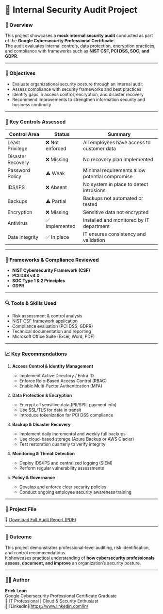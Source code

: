 # 🔐 Internal Security Audit Project

### 📘 Overview  
This project showcases a **mock internal security audit** conducted as part of the **Google Cybersecurity Professional Certificate**.  
The audit evaluates internal controls, data protection, encryption practices, and compliance with frameworks such as **NIST CSF, PCI DSS, SOC, and GDPR**.

---

### 🎯 Objectives  
- Evaluate organizational security posture through an internal audit  
- Assess compliance with security frameworks and best practices  
- Identify gaps in access control, encryption, and disaster recovery  
- Recommend improvements to strengthen information security and business continuity  

---

### 🧠 Key Controls Assessed  
| Control Area | Status | Summary |
|---------------|---------|----------|
| Least Privilege | ❌ Not enforced | All employees have access to customer data |
| Disaster Recovery | ❌ Missing | No recovery plan implemented |
| Password Policy | ⚠️ Weak | Minimal requirements allow potential compromise |
| IDS/IPS | ❌ Absent | No system in place to detect intrusions |
| Backups | ⚠️ Partial | Backups not automated or tested |
| Encryption | ❌ Missing | Sensitive data not encrypted |
| Antivirus | ✅ Implemented | Installed and monitored by IT department |
| Data Integrity | ✅ In place | IT ensures consistency and validation |

---

### 🧩 Frameworks & Compliance Reviewed  
- **NIST Cybersecurity Framework (CSF)**  
- **PCI DSS v4.0**  
- **SOC Type 1 & 2 Principles**  
- **GDPR**  

---

### 🔍 Tools & Skills Used  
- Risk assessment & control analysis  
- NIST CSF framework application  
- Compliance evaluation (PCI DSS, GDPR)  
- Technical documentation and reporting  
- Microsoft Office Suite (Excel, Word, PDF)  

---

### 📈 Key Recommendations  
1. **Access Control & Identity Management**  
   - Implement Active Directory / Entra ID  
   - Enforce Role-Based Access Control (RBAC)  
   - Enable Multi-Factor Authentication (MFA)

2. **Data Protection & Encryption**  
   - Encrypt all sensitive data (PII/SPII, payment info)  
   - Use SSL/TLS for data in transit  
   - Introduce tokenization for PCI DSS compliance  

3. **Backup & Disaster Recovery**  
   - Implement daily incremental and weekly full backups  
   - Use cloud-based storage (Azure Backup or AWS Glacier)  
   - Test restoration quarterly to verify integrity  

4. **Monitoring & Threat Detection**  
   - Deploy IDS/IPS and centralized logging (SIEM)  
   - Perform regular vulnerability assessments  

5. **Policy & Governance**  
   - Develop and enforce clear security policies  
   - Conduct ongoing employee security awareness training  

---

### 📄 Project File  
📁 [Download Full Audit Report (PDF)](./InternalSecurityAudit_EL.pdf)

---

### 🧭 Outcome  
This project demonstrates professional-level auditing, risk identification, and control recommendations.  
It showcases practical understanding of **how cybersecurity professionals assess, document, and improve** an organization’s security posture.

---

### 👨‍💻 Author  
**Erick Leon**  
Google Cybersecurity Professional Certificate Graduate  
💼 IT Professional | Cloud & Security Enthusiast  
🔗 [LinkedIn](https://www.linkedin.com/in/
